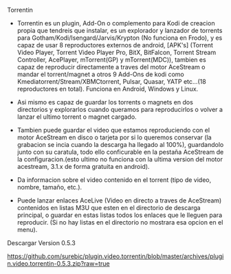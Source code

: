 Torrentin

- Torrentin es un plugin, Add-On o complemento para Kodi de creacion propia que tendreis que instalar, es un explorador y lanzador de torrents para Gotham/Kodi/Isengard/Jarvis/Krypton (No funciona en Frodo), y es capaz de usar 8 reproductores externos de android, [APK's] (Torrent Video Player, Torrent Video Player Pro, BitX, BitFalcon, Torrent Stream Controller, AcePlayer, mTorrent(GP) y mTorrent(MDC)), tambien es capaz de reproducir directamente a traves del motor AceStream o mandar el torrent/magnet a otros 9 Add-Ons de kodi como Kmediatorrent/Stream/XBMCtorrent, Pulsar, Quasar, YATP etc...(18 reproductores en total). Funciona en Android, Windows y Linux.

- Asi mismo es capaz de guardar los torrents o magnets en dos directorios y explorarlos cuando queramos para reproducirlos o volver a lanzar el ultimo torrent o magnet cargado.

- Tambien puede guardar el video que estamos reproduciendo con el motor AceStream en disco o tarjeta por si lo queremos conservar (la grabacion se incia cuando la descarga ha llegado al 100%), guardandolo junto con su caratula, todo ello conficurable en la pestaña AceStream de la configuracion.(esto ultimo no funciona con la ultima version del motor acestream, 3.1.x de forma gratuita en android). 

- Da informacion sobre el video contenido en el torrent (tipo de video, nombre, tamaño, etc.).

- Puede lanzar enlaces AceLive (Video en directo a traves de AceStream) contenidos en listas M3U que esten en el directorio de descarga principal, o guardar en estas listas todos los enlaces que le lleguen para reproducir. (Si no hay listas en el directorio no mostrara esa opcion en el menu).


Descargar Version 0.5.3

https://github.com/surebic/plugin.video.torrentin/blob/master/archives/plugin.video.torrentin-0.5.3.zip?raw=true
